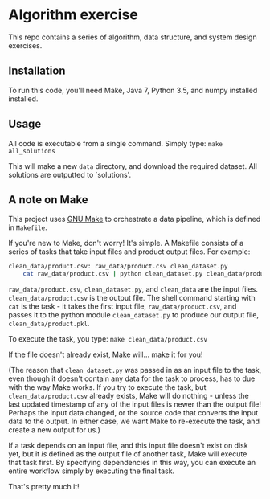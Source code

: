 # Algorithm exercise

This repo contains a series of algorithm, data structure, and system design exercises.

## Installation
To run this code, you'll need Make, Java 7, Python 3.5, and numpy installed installed. 

## Usage
All code is executable from a single command. Simply type:
`make all_solutions`

This will make a new `data` directory, and download the required dataset. All solutions are outputted to `solutions'.

## A note on Make
This project uses [GNU Make](http://blog.kaggle.com/2012/10/15/make-for-data-scientists/) to orchestrate a data pipeline, which is defined in `Makefile`. 

If you're new to Make, don't worry! It's simple. A Makefile consists of a series of tasks that take input files and product output files. For example:

```sh
clean_data/product.csv: raw_data/product.csv clean_dataset.py 
    cat raw_data/product.csv | python clean_dataset.py clean_data/product.pkl
```

`raw_data/product.csv`, `clean_dataset.py`, and `clean_data` are the input files.
`clean_data/product.csv` is the output file.
The shell command starting with `cat` is the task - it takes the first input file, `raw_data/product.csv`,
and passes it to the python module `clean_dataset.py` to produce our output file, `clean_data/product.pkl`.

To execute the task, you type:
`make clean_data/product.csv`

If the file doesn't already exist, Make will... make it for you!

(The reason that `clean_dataset.py` was passed in as an input file to the task, even though it doesn't contain
any data for the task to process, has to due with the way Make works. If you try to execute the task, but 
`clean_data/product.csv` already exists, Make will do nothing - unless the last updated timestamp of any of 
the input files is newer than the output file! Perhaps the input data changed, or the source code that converts
the input data to the output. In either case, we want Make to re-execute the task, and create a new output for us.)

If a task depends on an input file, and this input file doesn't exist on disk yet, but it _is_ defined as the output
file of another task, Make will execute that task first. By specifying dependencies in this way, you can execute an
entire workflow simply by executing the final task.

That's pretty much it!
